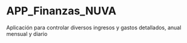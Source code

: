 # APP_Finanzas_NUVA
Aplicación para controlar diversos ingresos y gastos detallados, anual mensual y diario
